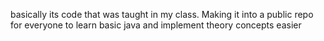 basically its code that was taught in my class. Making it into a public repo for everyone to learn basic java and implement theory concepts easier
